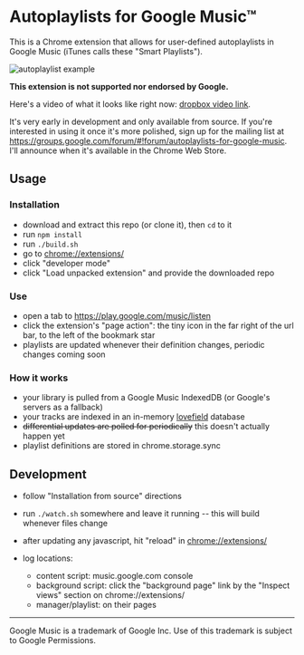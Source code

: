 # Autoplaylists for Google Music™

This is a Chrome extension that allows for user-defined autoplaylists in Google Music (iTunes calls these "Smart Playlists").

![autoplaylist example](http://i.imgur.com/sHuKvk7.png?1)

**This extension is not supported nor endorsed by Google.**

Here's a video of what it looks like right now: [dropbox video link](https://www.dropbox.com/s/jff4yd7zepvfrdg/google%20music%20autoplaylists.mov?dl=0).

It's very early in development and only available from source.
If you're interested in using it once it's more polished, sign up for the mailing list at
 https://groups.google.com/forum/#!forum/autoplaylists-for-google-music.
I'll announce when it's available in the Chrome Web Store.

## Usage

### Installation
* download and extract this repo (or clone it), then `cd` to it
* run `npm install`
* run `./build.sh`
* go to [chrome://extensions/](chrome://extensions/)
* click "developer mode"
* click "Load unpacked extension" and provide the downloaded repo

### Use
* open a tab to https://play.google.com/music/listen
* click the extension's "page action": the tiny icon in the far right of the url bar, to the left of the bookmark star
* playlists are updated whenever their definition changes, periodic changes coming soon

### How it works
* your library is pulled from a Google Music IndexedDB (or Google's servers as a fallback)
* your tracks are indexed in an in-memory [lovefield](https://github.com/google/lovefield) database
* ~~differential updates are polled for periodically~~ this doesn't actually happen yet
* playlist definitions are stored in chrome.storage.sync

## Development
* follow "Installation from source" directions
* run `./watch.sh` somewhere and leave it running -- this will build whenever files change
* after updating any javascript, hit "reload" in [chrome://extensions/](chrome://extensions/)
* log locations:

    * content script: music.google.com console
    * background script: click the "background page" link by the "Inspect views" section on chrome://extensions/
    * manager/playlist: on their pages

---
Google Music is a trademark of Google Inc. Use of this trademark is subject to Google Permissions.
